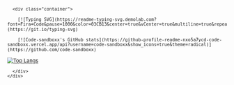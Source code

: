 <svg fill="none" viewBox="0 0 600 300" width="600" height="300" xmlns="http://www.w3.org/2000/svg">
  <foreignObject width="100%" height="100%">
    <div xmlns="http://www.w3.org/1999/xhtml">
      <style>
        .container {
          display: flex;
          width: 100%;          
          background-color: black;          
        }
      </style>

      <div class="container">
        
        [![Typing SVG](https://readme-typing-svg.demolab.com?font=Fira+Code&pause=1000&color=03CB13&center=true&vCenter=true&multiline=true&repeat=false&width=500&lines=%3E+Hello%2C+I+am+Olena!)](https://git.io/typing-svg)
 
        [![Code-sandboxx's GitHub stats](https://github-profile-readme-nxo5a7ycd-code-sandboxx.vercel.app/api?username=code-sandboxx&show_icons=true&theme=radical)](https://github.com/code-sandboxx)
        
        
[![Top Langs](https://github-profile-readme-nxo5a7ycd-code-sandboxx.vercel.app/api/top-langs/?username=code-sandboxx&langs_count=8&theme=radical)](https://github.com/code-sandboxx/github-readme-stats)        
        
      </div>
    </div>
  </foreignObject>
</svg>






